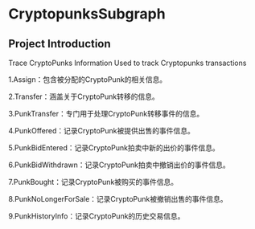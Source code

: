 # CryptopunksSubgraph
## Project Introduction
Trace CryptoPunks Information
Used to track Cryptopunks transactions

1.Assign：包含被分配的CryptoPunk的相关信息。  

2.Transfer：涵盖关于CryptoPunk转移的信息。  

3.PunkTransfer：专门用于处理CryptoPunk转移事件的信息。  

4.PunkOffered：记录CryptoPunk被提供出售的事件信息。  

5.PunkBidEntered：记录CryptoPunk拍卖中新的出价的事件信息。  

6.PunkBidWithdrawn：记录CryptoPunk拍卖中撤销出价的事件信息。  

7.PunkBought：记录CryptoPunk被购买的事件信息。  

8.PunkNoLongerForSale：记录CryptoPunk被撤销出售的事件信息。  

9.PunkHistoryInfo：记录CryptoPunk的历史交易信息。  

